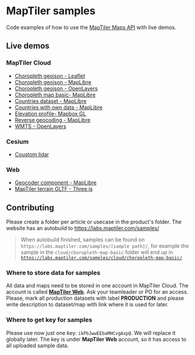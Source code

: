 # MapTiler samples

Code examples of how to use the [MapTiler Maps API](https://www.maptiler.com/cloud/) with live demos.

## Live demos
### MapTiler Cloud

- [Choropleth geojson - Leaflet](https://labs.maptiler.com/samples/cloud/choropleth-geojson-leaflet/)
- [Choropleth geojson - MapLibre](https://labs.maptiler.com/samples/cloud/choropleth-geojson-maplibre/)
- [Choropleth geojson - OpenLayers](https://labs.maptiler.com/samples/cloud/choropleth-geojson-openlayers/)
- [Choropleth map basic- MapLibre](https://labs.maptiler.com/samples/cloud/choropleth-map-basic/)
- [Countries dataset - MapLibre](https://labs.maptiler.com/samples/cloud/countries-dataset/)
- [Countries with own data - MapLibre](https://labs.maptiler.com/samples/cloud/countries-with-own-data/)
- [Elevation profile- Mapbox GL](https://labs.maptiler.com/samples/cloud/elevation-profile/)
- [Reverse geocoding - MapLibre](https://labs.maptiler.com/samples/cloud/reverse-geocoding-maplibre/)
- [WMTS - OpenLayers](https://labs.maptiler.com/samples/cloud/wmts-openlayers/)

### Cesium

- [Coustom lidar](https://labs.maptiler.com/samples/cesium/custom-lidar/)

### Web

- [Geocoder component - MapLibre](https://labs.maptiler.com/samples/web/geocoder-component/)
- [MapTiler terrain GLTF - Three.js](https://labs.maptiler.com/samples/web/threejs-gltf/)

## Contributing

Please create a folder per article or usecase in the product's folder. The website has an autobuild to https://labs.maptiler.com/samples/

> When autobuild finished, samples can be found on `https://labs.maptiler.com/samples/[sample path]/`, for example the sample in the `cloud/choropleth-map-basic` folder will end up in [`https://labs.maptiler.com/samples/cloud/choropleth-map-basic/`](https://labs.maptiler.com/samples/cloud/choropleth-map-basic/)
### Where to store data for samples
All data and maps need to be stored in one account in MapTiler Cloud. The account is called [**MapTiler Web**](https://cloud.maptiler.com/account/switch?account_id=a8ee7342-ffd3-45a7-b7c3-1b50050b033d). Ask your teamleader or PO for an access. Please, mark all production datasets with label **PRODUCTION** and please write description to dataset/map with link where it is used for later.

### Where to get key for samples
Please use now just one key: `ikPbJwwEEbaMHCvgAxpQ`. We will replace it globally later. The key is under **MapTiler Web** account, so it has access to all uploaded sample data.
